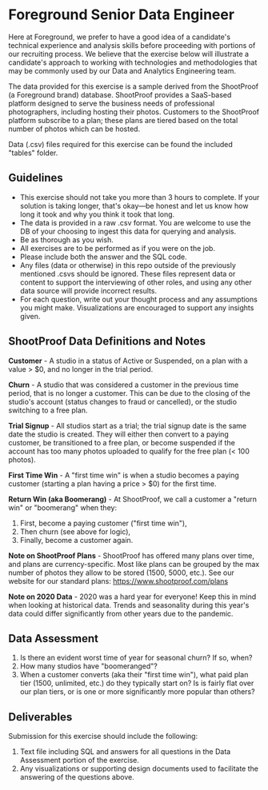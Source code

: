 # Foreground Senior Data Engineer

Here at Foreground, we prefer to have a good idea of a candidate's technical experience and analysis skills before proceeding with portions of our recruiting process. We believe that the exercise below will illustrate a candidate's approach to working with technologies and methodologies that may be commonly used by our Data and Analytics Engineering team.

The data provided for this exercise is a sample derived from the ShootProof (a Foreground brand) database. ShootProof provides a SaaS-based platform designed to serve the business needs of professional photographers, including hosting their photos. Customers to the ShootProof platform subscribe to a plan; these plans are tiered based on the total number of photos which can be hosted. 

Data (.csv) files required for this exercise can be found the included "tables" folder.

## Guidelines

-   This exercise should not take you more than 3 hours to complete. If your solution is taking longer, that's okay—be honest and let us know how long it took and why you think it took that long.
-   The data is provided in a raw .csv format. You are welcome to use the DB of your choosing to ingest this data for querying and analysis.
-   Be as thorough as you wish.
-   All exercises are to be performed as if you were on the job.
-   Please include both the answer and the SQL code.
-   Any files (data or otherwise) in this repo outside of the previously mentioned .csvs should be ignored. These files represent data or content to support the interviewing of other roles, and using any other data source will provide incorrect results.
-   For each question, write out your thought process and any assumptions you might make. Visualizations are encouraged to support any insights given.

## ShootProof Data Definitions and Notes

**Customer** - A studio in a status of Active or Suspended, on a plan with a value > $0, and no longer in the trial period.

**Churn** - A studio that was considered a customer in the previous time period, that is no longer a customer. This can be due to the closing of the studio's account (status changes to fraud or cancelled), or the studio switching to a free plan.

**Trial Signup** - All studios start as a trial; the trial signup date is the same date the studio is created. They will either then convert to a paying customer, be transitioned to a free plan, or become suspended if the account has too many photos uploaded to qualify for the free plan (< 100 photos). 

**First Time Win** - A "first time win" is when a studio becomes a paying customer (starting a plan having a price > $0) for the first time.

**Return Win (aka Boomerang)** - At ShootProof, we call a customer a "return win" or "boomerang" when they:
1.  First, become a paying customer ("first time win"),
2.  Then churn (see above for logic),
3.  Finally, become a customer again.

**Note on ShootProof Plans** - ShootProof has offered many plans over time, and plans are currency-specific. Most like plans can be grouped by the max number of photos they allow to be stored (1500, 5000, etc.). See our website for our standard plans: https://www.shootproof.com/plans

**Note on 2020 Data** - 2020 was a hard year for everyone! Keep this in mind when looking at historical data. Trends and seasonality during this year's data could differ significantly from other years due to the pandemic. 

## Data Assessment

1.  Is there an evident worst time of year for seasonal churn? If so, when?
2.  How many studios have "boomeranged"?
3.  When a customer converts (aka their "first time win"), what paid plan tier (1500, unlimited, etc.) do they typically start on? Is is fairly flat over our plan tiers, or is one or more significantly more popular than others?


## Deliverables

Submission for this exercise should include the following:
1. Text file including SQL and answers for all questions in the Data Assessment portion of the exercise.
2. Any visualizations or supporting design documents used to facilitate the answering of the questions above.
